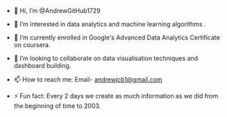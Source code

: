 - 👋 Hi, I’m @AndrewGitHub1729
- 👀 I’m interested in data analytics and machine learning algorithms .
- 🌱 I’m currently enrolled in Google's Advanced Data Analytics Certificate on coursera.
- 💞️ I’m looking to collaborate on data visualisation techniques and dashboard building.
- 📫 How to reach me: Email- andrewjcb1@gmail.com

- ⚡ Fun fact: Every 2 days we create as much information as we did from the beginning of time to 2003.

<!---
AndrewGitHub1729/AndrewGitHub1729 is a ✨ special ✨ repository because its `README.md` (this file) appears on your GitHub profile.
You can click the Preview link to take a look at your changes.
--->
